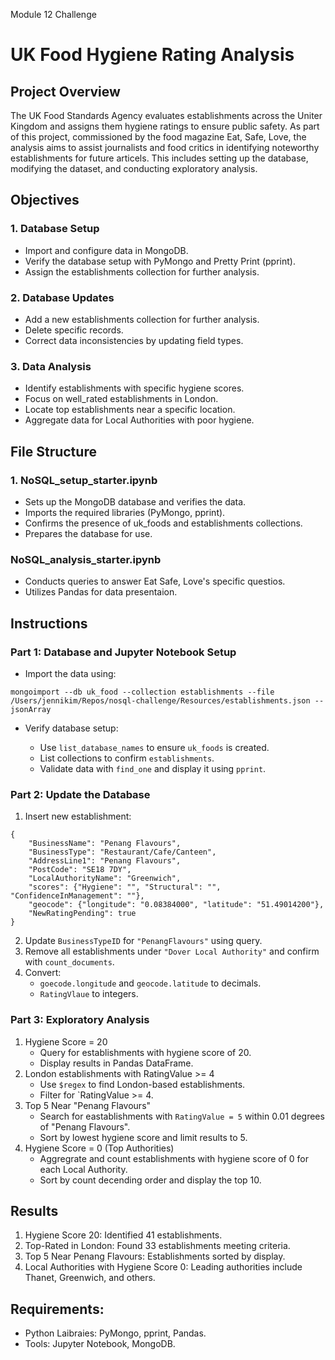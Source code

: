 
Module 12 Challenge

# UK Food Hygiene Rating Analysis

## Project Overview

The UK Food Standards Agency evaluates establishments across the Uniter Kingdom and assigns them hygiene ratings to ensure public safety. As part of this project, commissioned by the food magazine Eat, Safe, Love, the analysis aims to assist journalists and food critics in identifying noteworthy establishments for future articels. This includes setting up the database, modifying the dataset, and conducting exploratory analysis.

## Objectives

### 1. Database Setup
* Import and configure data in MongoDB.
* Verify the database setup with PyMongo and Pretty Print (pprint).
* Assign the establishments collection for further analysis.

### 2. Database Updates 
* Add a new establishments collection for further analysis.
* Delete specific records.
* Correct data inconsistencies by updating field types.

### 3. Data Analysis
* Identify establishments with specific hygiene scores.
* Focus on well_rated establishments in London.
* Locate top establishments near a specific location.
* Aggregate data for Local Authorities with poor hygiene.

## File Structure

### 1. NoSQL_setup_starter.ipynb
* Sets up the MongoDB database and verifies the data.
* Imports the required libraries (PyMongo, pprint).
* Confirms the presence of uk_foods and establishments collections.
* Prepares the database for use.

### NoSQL_analysis_starter.ipynb
* Conducts queries to answer Eat Safe, Love's specific questios.
* Utilizes Pandas for data presentaion.

## Instructions

### Part 1: Database and Jupyter Notebook Setup
* Import the data using:
```
mongoimport --db uk_food --collection establishments --file /Users/jennikim/Repos/nosql-challenge/Resources/establishments.json --jsonArray
```
* Verify database setup:
    
    * Use `list_database_names` to ensure `uk_foods` is created.
    * List collections to confirm `establishments`.
    * Validate data with `find_one` and display it using `pprint`.

### Part 2: Update the Database
1. Insert new establishment:
```
{
    "BusinessName": "Penang Flavours",
    "BusinessType": "Restaurant/Cafe/Canteen",
    "AddressLine1": "Penang Flavours",
    "PostCode": "SE18 7DY",
    "LocalAuthorityName": "Greenwich",
    "scores": {"Hygiene": "", "Structural": "", "ConfidenceInManagement": ""},
    "geocode": {"longitude": "0.08384000", "latitude": "51.49014200"},
    "NewRatingPending": true
}
```
2. Update `BusinessTypeID` for `"PenangFlavours"` using query.
3. Remove all establishments under `"Dover Local Authority"` and confirm with `count_documents`.
4. Convert:
    * `goecode.longitude` and `geocode.latitude` to decimals.
    * `RatingVlaue` to integers.

### Part 3: Exploratory Analysis
1. Hygiene Score = 20
    * Query for establishments with hygiene score of 20.
    * Display results in Pandas DataFrame.
2. London establishments with RatingValue >= 4 
    * Use `$regex` to find London-based establishments.
    * Filter for `RatingValue >= 4.
3. Top 5 Near "Penang Flavours"
    * Search for eastablishments with `RatingValue = 5` within 0.01 degrees of "Penang Flavours". 
    * Sort by lowest hygiene score and limit results to 5.
4. Hygiene Score = 0 (Top Authorities)
    * Aggregrate and count establishments with hygiene score of 0 for each Local Authority.
    * Sort by count decending order and display the top 10.

## Results
1. Hygiene Score 20: Identified 41 establishments.
2. Top-Rated in London: Found 33 establishments meeting criteria.
3. Top 5 Near Penang Flavours: Establishments sorted by display.
4. Local Authorities with Hygiene Score 0: Leading authorities include Thanet, Greenwich, and others.

## Requirements:

* Python Laibraies: PyMongo, pprint, Pandas.
* Tools: Jupyter Notebook, MongoDB.
    